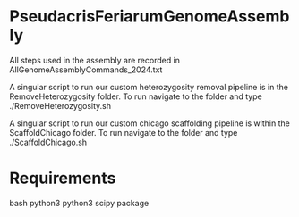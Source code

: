 # PseudacrisFeriarumGenomeAssembly

All steps used in the assembly are recorded in AllGenomeAssemblyCommands_2024.txt

A singular script to run our custom heterozygosity removal pipeline is in the RemoveHeterozygosity folder. To run navigate to the folder and type 
./RemoveHeterozygosity.sh

A singular script to run our custom chicago scaffolding pipeline is within the ScaffoldChicago folder. To run navigate to the folder and type
./ScaffoldChicago.sh

# Requirements
bash 
python3
python3 scipy package
